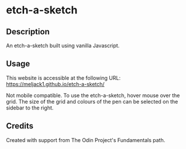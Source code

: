 # etch-a-sketch

## Description
An etch-a-sketch built using vanilla Javascript. 

## Usage
This website is accessible at the following URL: 
https://meljack1.github.io/etch-a-sketch/

Not mobile compatible. To use the etch-a-sketch, hover mouse over the grid. The size of the grid and colours of the pen can be selected on the sidebar to the right. 

## Credits
Created with support from The Odin Project's Fundamentals path. 
